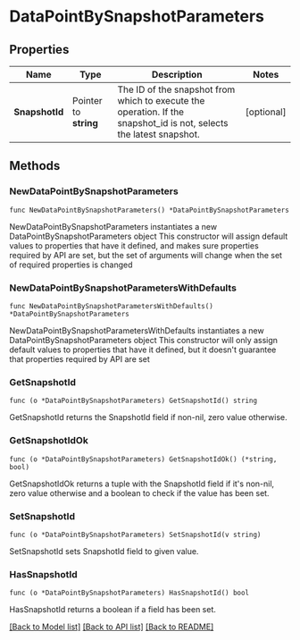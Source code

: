 # DataPointBySnapshotParameters

## Properties

Name | Type | Description | Notes
------------ | ------------- | ------------- | -------------
**SnapshotId** | Pointer to **string** | The ID of the snapshot from which to execute the operation. If the snapshot_id is not, selects the latest snapshot. | [optional] 

## Methods

### NewDataPointBySnapshotParameters

`func NewDataPointBySnapshotParameters() *DataPointBySnapshotParameters`

NewDataPointBySnapshotParameters instantiates a new DataPointBySnapshotParameters object
This constructor will assign default values to properties that have it defined,
and makes sure properties required by API are set, but the set of arguments
will change when the set of required properties is changed

### NewDataPointBySnapshotParametersWithDefaults

`func NewDataPointBySnapshotParametersWithDefaults() *DataPointBySnapshotParameters`

NewDataPointBySnapshotParametersWithDefaults instantiates a new DataPointBySnapshotParameters object
This constructor will only assign default values to properties that have it defined,
but it doesn't guarantee that properties required by API are set

### GetSnapshotId

`func (o *DataPointBySnapshotParameters) GetSnapshotId() string`

GetSnapshotId returns the SnapshotId field if non-nil, zero value otherwise.

### GetSnapshotIdOk

`func (o *DataPointBySnapshotParameters) GetSnapshotIdOk() (*string, bool)`

GetSnapshotIdOk returns a tuple with the SnapshotId field if it's non-nil, zero value otherwise
and a boolean to check if the value has been set.

### SetSnapshotId

`func (o *DataPointBySnapshotParameters) SetSnapshotId(v string)`

SetSnapshotId sets SnapshotId field to given value.

### HasSnapshotId

`func (o *DataPointBySnapshotParameters) HasSnapshotId() bool`

HasSnapshotId returns a boolean if a field has been set.


[[Back to Model list]](../README.md#documentation-for-models) [[Back to API list]](../README.md#documentation-for-api-endpoints) [[Back to README]](../README.md)


